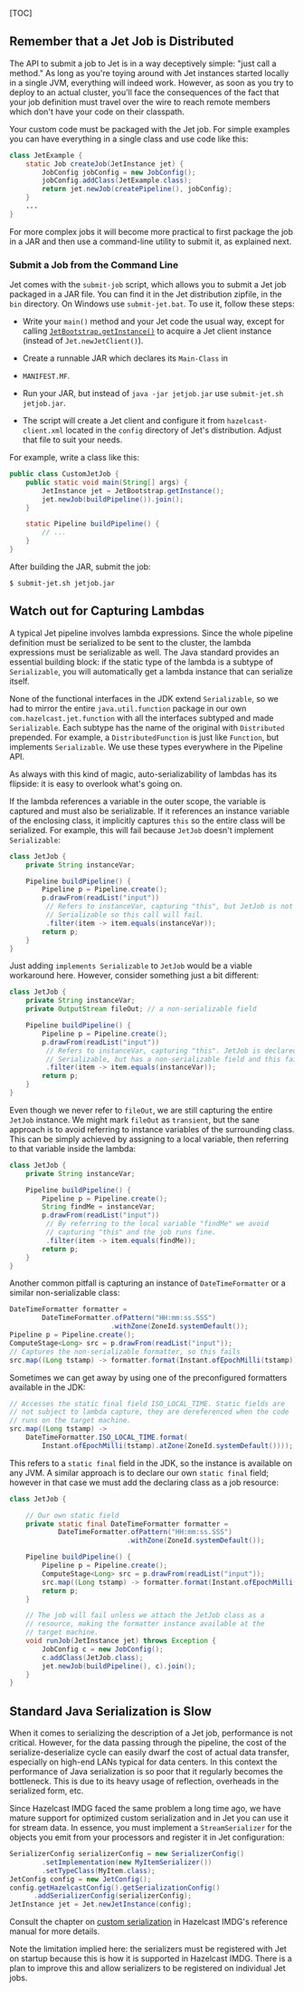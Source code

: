 [TOC]

## Remember that a Jet Job is Distributed

The API to submit a job to Jet is in a way deceptively simple: "just
call a method." As long as you're toying around with Jet instances
started locally in a single JVM, everything will indeed work. However,
as soon as you try to deploy to an actual cluster, you'll face the
consequences of the fact that your job definition must travel over the
wire to reach remote members which don't have your code on their
classpath.

Your custom code must be packaged with the Jet job. For simple examples
you can have everything in a single class and use code like this:

```java
class JetExample {
    static Job createJob(JetInstance jet) {
        JobConfig jobConfig = new JobConfig();
        jobConfig.addClass(JetExample.class);
        return jet.newJob(createPipeline(), jobConfig);
    }
    ...
}
```

For more complex jobs it will become more practical to first package the
job in a JAR and then use a command-line utility to submit it, as
explained next.

### Submit a Job from the Command Line

Jet comes with the `submit-job` script, which allows you to submit a Jet
job packaged in a JAR file. You can find it in the Jet distribution
zipfile, in the `bin` directory. On Windows use `submit-jet.bat`. To use
it, follow these steps:

* Write your `main()` method and your Jet code the usual way, except
for calling
[`JetBootstrap.getInstance()`](http://docs.hazelcast.org/docs/jet/0.5/javadoc/com/hazelcast/jet/server/JetBootstrap.html)
to acquire a Jet client instance (instead of `Jet.newJetClient()`).
* Create a runnable JAR which declares its `Main-Class` in
* `MANIFEST.MF`.

* Run your JAR, but instead of `java -jar jetjob.jar` use `submit-jet.sh
jetjob.jar`.

* The script will create a Jet client and configure it from
`hazelcast-client.xml` located in the `config` directory of Jet's
distribution. Adjust that file to suit your needs.

For example, write a class like this:

```java
public class CustomJetJob {
    public static void main(String[] args) {
        JetInstance jet = JetBootstrap.getInstance();
        jet.newJob(buildPipeline()).join();
    }

    static Pipeline buildPipeline() {
        // ...
    }
}
```

After building the JAR, submit the job:

```
$ submit-jet.sh jetjob.jar
```

## Watch out for Capturing Lambdas

A typical Jet pipeline involves lambda expressions. Since the whole
pipeline definition must be serialized to be sent to the cluster, the
lambda expressions must be serializable as well. The Java standard
provides an essential building block: if the static type of the lambda
is a subtype of `Serializable`, you will automatically get a lambda
instance that can serialize itself.

None of the functional interfaces in the JDK extend `Serializable`, so
we had to mirror the entire `java.util.function` package in our own
`com.hazelcast.jet.function` with all the interfaces subtyped and made
`Serializable`. Each subtype has the name of the original with
`Distributed` prepended. For example, a `DistributedFunction` is just
like `Function`, but implements `Serializable`. We use these types
everywhere in the Pipeline API.

As always with this kind of magic, auto-serializability of lambdas has its
flipside: it is easy to overlook what's going on.

If the lambda references a variable in the outer scope, the variable is
captured and must also be serializable. If it references an instance
variable of the enclosing class, it implicitly captures `this` so the
entire class will be serialized. For example, this will fail because
`JetJob` doesn't implement `Serializable`:

```java
class JetJob {
    private String instanceVar;

    Pipeline buildPipeline() {
        Pipeline p = Pipeline.create();
        p.drawFrom(readList("input"))
         // Refers to instanceVar, capturing "this", but JetJob is not
         // Serializable so this call will fail.
         .filter(item -> item.equals(instanceVar));
        return p;
    }
}
```

Just adding `implements Serializable` to `JetJob` would be a viable
workaround here. However, consider something just a bit different:

```java
class JetJob {
    private String instanceVar;
    private OutputStream fileOut; // a non-serializable field

    Pipeline buildPipeline() {
        Pipeline p = Pipeline.create();
        p.drawFrom(readList("input"))
         // Refers to instanceVar, capturing "this". JetJob is declared
         // Serializable, but has a non-serializable field and this fails.
         .filter(item -> item.equals(instanceVar));
        return p;
    }
}
```

Even though we never refer to `fileOut`, we are still capturing the
entire `JetJob` instance. We might mark `fileOut` as `transient`, but
the sane approach is to avoid referring to instance variables of the
surrounding class. This can be simply achieved by assigning to a local
variable, then referring to that variable inside the lambda:

```java
class JetJob {
    private String instanceVar;

    Pipeline buildPipeline() {
        Pipeline p = Pipeline.create();
        String findMe = instanceVar;
        p.drawFrom(readList("input"))
         // By referring to the local variable "findMe" we avoid
         // capturing "this" and the job runs fine.
         .filter(item -> item.equals(findMe));
        return p;
    }
}
```

Another common pitfall is capturing an instance of `DateTimeFormatter`
or a similar non-serializable class:

```java
DateTimeFormatter formatter =
        DateTimeFormatter.ofPattern("HH:mm:ss.SSS")
                         .withZone(ZoneId.systemDefault());
Pipeline p = Pipeline.create();
ComputeStage<Long> src = p.drawFrom(readList("input"));
// Captures the non-serializable formatter, so this fails
src.map((Long tstamp) -> formatter.format(Instant.ofEpochMilli(tstamp)));
```

Sometimes we can get away by using one of the preconfigured formatters
available in the JDK:

```java
// Accesses the static final field ISO_LOCAL_TIME. Static fields are
// not subject to lambda capture, they are dereferenced when the code
// runs on the target machine.
src.map((Long tstamp) ->
    DateTimeFormatter.ISO_LOCAL_TIME.format(
        Instant.ofEpochMilli(tstamp).atZone(ZoneId.systemDefault())));
```

This refers to a `static final` field in the JDK, so the instance is
available on any JVM. A similar approach is to declare our own `static
final` field; however in that case we must add the declaring class as a
job resource:

```java
class JetJob {

    // Our own static field
    private static final DateTimeFormatter formatter =
            DateTimeFormatter.ofPattern("HH:mm:ss.SSS")
                             .withZone(ZoneId.systemDefault());

    Pipeline buildPipeline() {
        Pipeline p = Pipeline.create();
        ComputeStage<Long> src = p.drawFrom(readList("input"));
        src.map((Long tstamp) -> formatter.format(Instant.ofEpochMilli(tstamp)));
        return p;
    }

    // The job will fail unless we attach the JetJob class as a
    // resource, making the formatter instance available at the
    // target machine.
    void runJob(JetInstance jet) throws Exception {
        JobConfig c = new JobConfig();
        c.addClass(JetJob.class);
        jet.newJob(buildPipeline(), c).join();
    }
}
```

## Standard Java Serialization is Slow

When it comes to serializing the description of a Jet job, performance
is not critical. However, for the data passing through the pipeline,
the cost of the serialize-deserialize cycle can easily dwarf the cost of
actual data transfer, especially on high-end LANs typical for data
centers. In this context the performance of Java serialization is so
poor that it regularly becomes the bottleneck. This is due to its heavy
usage of reflection, overheads in the serialized form, etc.

Since Hazelcast IMDG faced the same problem a long time ago, we have
mature support for optimized custom serialization and in Jet you can
use it for stream data. In essence, you must implement a
`StreamSerializer` for the objects you emit from your processors and
register it in Jet configuration:

```java
SerializerConfig serializerConfig = new SerializerConfig()
        .setImplementation(new MyItemSerializer())
        .setTypeClass(MyItem.class);
JetConfig config = new JetConfig();
config.getHazelcastConfig().getSerializationConfig()
      .addSerializerConfig(serializerConfig);
JetInstance jet = Jet.newJetInstance(config);
```

Consult the chapter on
[custom serialization](http://docs.hazelcast.org/docs/3.8.1/manual/html-single/index.html#custom-serialization)
in Hazelcast IMDG's reference manual for more details.

Note the limitation implied here: the serializers must be registered
with Jet on startup because this is how it is supported in Hazelcast
IMDG. There is a plan to improve this and allow serializers to be
registered on individual Jet jobs.
